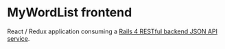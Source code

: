 # MyWordList frontend  

React / Redux application consuming a [Rails 4 RESTful backend JSON API service](https://github.com/Yorkshireman/wordlists_uids).
